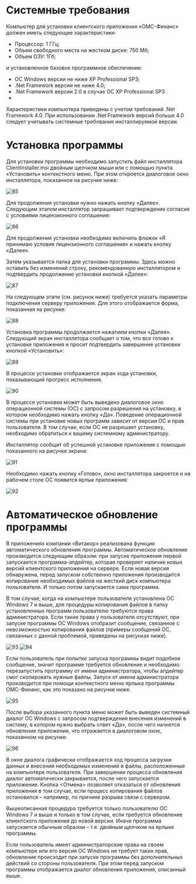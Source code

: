 <!-- TITLE: ОМС-Финанс по установке -->
<!-- SUBTITLE: Рабочая инструкция пользователясистемы «ВИТАКОР»-->

# 	Системные требования
Компьютер для установки клиентского приложения «ОМС-Финанс» должен иметь следующие характеристики:
* 	Процессор: 1 ГГц;
* 	Объем свободного места на жестком диске: 750 Мб;
* 	Объем ОЗУ: 1Гб;
 	
и установленное базовое программное обеспечение:
* 	ОС Windows версии не ниже XP Professional SP3;
* 	.Net Framework версии не ниже 4.0;
* 	.Net Framework версии 2.0 в случае ОС XP Professional SP3 .
* 	
Характеристики компьютера приведены с учетом требований .Net Framework 4.0. При использовании .Net Framework версий больше 4.0 следует учитывать системные требования инсталлируемой версии.

# 	Установка программы
Для установки программы необходимо запустить файл инсталлятора ClientInstaller.msi двойным щелчком мыши или с помощью пункта «Установить» контекстного меню. При этом откроется диалоговое окно инсталлятора, показанное на рисунке ниже:

![85](/uploads/000002/--85.png "85")

Для продолжения установки нужно нажать кнопку «Далее». Следующим этапом инсталлятор запрашивает подтверждение согласия с условиями лицензионного соглашения:

![86](/uploads/000002/--86.png "86")

Для продолжения установки необходимо включить флажок «Я принимаю условия лицензионного соглашения» и нажать кнопку «Далее».

Затем указывается папка для установки программы. Здесь можно оставить без изменений строку, рекомендованную инсталлятором и подтвердить продолжение установки кнопкой «Далее»:

![87](/uploads/000002/--87.png "87")

На следующем этапе (см. рисунок ниже) требуется указать параметры подключения серверу приложения. Для этого отображается форма, показанная на рисунке:

![88](/uploads/000002/--88.png "88")

Установка программы продолжается нажатием кнопки «Далее». Следующий экран инсталлятора сообщает о том, что все готово к установке приложения и просит подтвердить завершение установки кнопкой «Установить»:

![89](/uploads/000002/--89.png "89")

В процессе установки отображается экран хода установки, показывающий прогресс исполнения.

![90](/uploads/000002/--90.png "90")

В процессе установки может быть выведено диалоговое окно операционной системы (ОС) с запросом разрешения на установку, в котором необходимо нажать кнопку «Да». Поведение операционной системы при установке новых программ зависит от версии ОС и прав пользователя. В том случае, если ОС не разрешает установку, необходимо обратиться к вашему системному администратору.

Инсталлятор сообщит об успешной установке приложения с помощью показанного на рисунке экрана:

![91](/uploads/000002/--91.png "91")

Необходимо нажать кнопку «Готово», окно инсталлятора закроется и на рабочем столе ОС появится ярлык приложения:

![92](/uploads/000002/--92.png "92")

# 	Автоматическое обновление программы
В приложениях компании «Витакор» реализована функция автоматического обновления программы. Автоматическое обновление производится следующим образом: при запуске приложения первой запускается программа-апдейтер, которая проверяет наличие новых версий клиентского приложения на сервере. Если новая версия обнаружена, перед запуском собственно приложения производится копирование необходимых файлов на жесткий диск компьютера пользователя. И только потом запускается сама программа.

В том случае, когда на компьютере пользователя установлена ОС Windows 7 и выше, для процедуры копирования файлов в папку установленных программ пользователю требуются права администратора. Если такие права у пользователя отсутствуют, при запуске программы ОС Windows отобразит сообщение, связанное с невозможностью копирования файлов (примеры сообщений ОС, связанных с данной проблемой, приведены на рисунках ниже).

![93](/uploads/000002/--93.png "93")  ![94](/uploads/000002/--94.png "94")

Если пользователь при попытке запуска программы видит подобное сообщение, значит программе требуется обновление и необходимо перезапустить программу от имени администратора, чтобы апдейтер смог скопировать нужные файлы. Запуск от имени администратора производится при помощи контекстного меню ярлыка программы ОМС-Финанс, как это показано на рисунке ниже.

![95](/uploads/000002/--95.png "95")

После выбора указанного пункта меню может быть выведен системный диалог ОС Windows с запросом подтверждения внесения изменений в систему, в котором нужно выбрать ответ «Да», после чего начнется обновление приложения, что отражается в диалоговом окне, показанном на рисунке:

![96](/uploads/000002/--96.png "96")

В окне диалога графически отображается ход процесса загрузки данных и внесения необходимых изменений в файлы, расположенные на компьютере пользователя. При завершении процесса обновления диалог автоматически закрывается, после чего запускается приложение. Кнопка <Отмена> позволяет отказаться от обновления приложения в том случае, если процесс копирования файлов остановился – например, по причине разрыва связи с сервером.

Вышеописанная процедура требуется только пользователю ОС Windows 7 и выше и только в том случае, если требуется обновление клиентского приложения до новой версии. Иначе программа запускается обычным образом – т.е. двойным щелчком на ярлыке программы.

Если пользователь имеет администраторские права на своем компьютере или его версия ОС Windows не требует таких прав, обновление происходит при запуске программы без дополнительных действий со стороны пользователя. При этом перед запуском программы отображается диалог обновления приложения, описанный выше.


